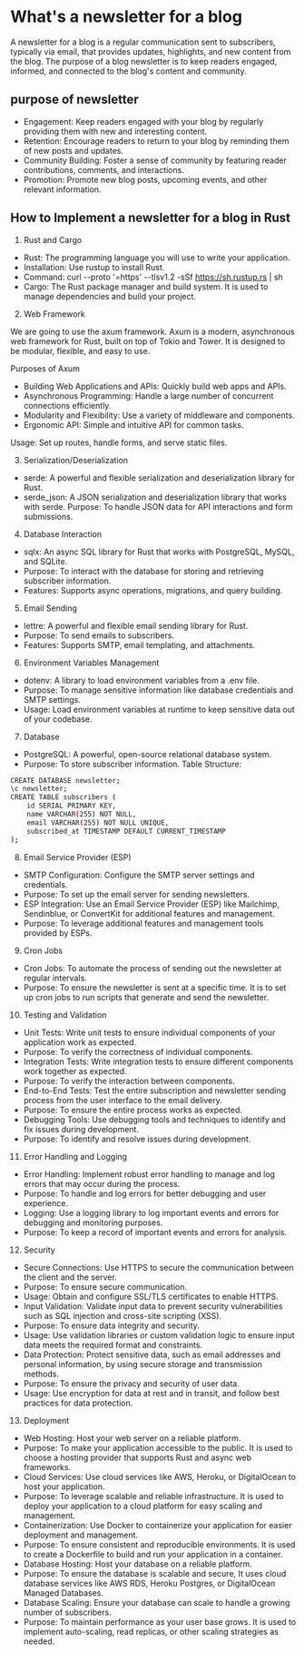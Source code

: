 # What's a newsletter for a blog 

A newsletter for a blog is a regular communication sent to subscribers, typically via email, that provides updates, highlights, and new content from the blog. The purpose of a blog newsletter is to keep readers engaged, informed, and connected to the blog's content and community.

## purpose of newsletter

- Engagement: Keep readers engaged with your blog by regularly providing them with new and interesting content.
- Retention: Encourage readers to return to your blog by reminding them of new posts and updates.
- Community Building: Foster a sense of community by featuring reader contributions, comments, and interactions.
- Promotion: Promote new blog posts, upcoming events, and other relevant information.

## How to Implement a newsletter for a blog in Rust

1. Rust and Cargo

- Rust: The programming language you will use to write your application.
- Installation: Use rustup to install Rust.
- Command: curl --proto '=https' --tlsv1.2 -sSf https://sh.rustup.rs | sh
- Cargo: The Rust package manager and build system. It is used to manage dependencies and build your project.

2. Web Framework

We are going to use the axum framework.
Axum is a modern, asynchronous web framework for Rust, built on top of Tokio and Tower. It is designed to be modular, flexible, and easy to use.

Purposes of Axum

- Building Web Applications and APIs: Quickly build web apps and APIs.
- Asynchronous Programming: Handle a large number of concurrent connections efficiently.
- Modularity and Flexibility: Use a variety of middleware and components.
- Ergonomic API: Simple and intuitive API for common tasks.

Usage: Set up routes, handle forms, and serve static files.

3. Serialization/Deserialization

- serde: A powerful and flexible serialization and deserialization library for Rust.
- serde_json: A JSON serialization and deserialization library that works with serde.
Purpose: To handle JSON data for API interactions and form submissions.

4. Database Interaction

- sqlx: An async SQL library for Rust that works with PostgreSQL, MySQL, and SQLite.
- Purpose: To interact with the database for storing and retrieving subscriber information.
- Features: Supports async operations, migrations, and query building.

5. Email Sending

- lettre: A powerful and flexible email sending library for Rust.
- Purpose: To send emails to subscribers.
- Features: Supports SMTP, email templating, and attachments.

6. Environment Variables Management

- dotenv: A library to load environment variables from a .env file.
- Purpose: To manage sensitive information like database credentials and SMTP settings.
- Usage: Load environment variables at runtime to keep sensitive data out of your codebase.
7. Database

- PostgreSQL: A powerful, open-source relational database system.
- Purpose: To store subscriber information.
Table Structure:

```sh
CREATE DATABASE newsletter;
\c newsletter;
CREATE TABLE subscribers (
    id SERIAL PRIMARY KEY,
    name VARCHAR(255) NOT NULL,
    email VARCHAR(255) NOT NULL UNIQUE,
    subscribed_at TIMESTAMP DEFAULT CURRENT_TIMESTAMP
);
```

8. Email Service Provider (ESP)

- SMTP Configuration: Configure the SMTP server settings and credentials.
- Purpose: To set up the email server for sending newsletters.
- ESP Integration: Use an Email Service Provider (ESP) like Mailchimp, Sendinblue, or ConvertKit for additional features and management.
- Purpose: To leverage additional features and management tools provided by ESPs.

9. Cron Jobs

- Cron Jobs: To automate the process of sending out the newsletter at regular intervals.
- Purpose: To ensure the newsletter is sent at a specific time. It is to set up cron jobs to run scripts that generate and send the newsletter.

10. Testing and Validation

- Unit Tests: Write unit tests to ensure individual components of your application work as expected.
- Purpose: To verify the correctness of individual components.
- Integration Tests: Write integration tests to ensure different components work together as expected.
- Purpose: To verify the interaction between components.
- End-to-End Tests: Test the entire subscription and newsletter sending process from the user interface to the email delivery.
- Purpose: To ensure the entire process works as expected.
- Debugging Tools: Use debugging tools and techniques to identify and fix issues during development.
- Purpose: To identify and resolve issues during development.

11. Error Handling and Logging

- Error Handling: Implement robust error handling to manage and log errors that may occur during the process.
- Purpose: To handle and log errors for better debugging and user experience.
- Logging: Use a logging library to log important events and errors for debugging and monitoring purposes.
- Purpose: To keep a record of important events and errors for analysis.

12. Security

- Secure Connections: Use HTTPS to secure the communication between the client and the server.
- Purpose: To ensure secure communication.
- Usage: Obtain and configure SSL/TLS certificates to enable HTTPS.
- Input Validation: Validate input data to prevent security vulnerabilities such as SQL injection and cross-site scripting (XSS).
- Purpose: To ensure data integrity and security.
- Usage: Use validation libraries or custom validation logic to ensure input data meets the required format and constraints.
- Data Protection: Protect sensitive data, such as email addresses and personal information, by using secure storage and transmission methods.
- Purpose: To ensure the privacy and security of user data.
- Usage: Use encryption for data at rest and in transit, and follow best practices for data protection.

13. Deployment

- Web Hosting: Host your web server on a reliable platform.
- Purpose: To make your application accessible to the public. It is used to choose a hosting provider that supports Rust and async web frameworks.
- Cloud Services: Use cloud services like AWS, Heroku, or DigitalOcean to host your application.
- Purpose: To leverage scalable and reliable infrastructure. It is used to deploy your application to a cloud platform for easy scaling and management.
- Containerization: Use Docker to containerize your application for easier deployment and management.
- Purpose: To ensure consistent and reproducible environments. It is used to create a Dockerfile to build and run your application in a container.
- Database Hosting: Host your database on a reliable platform.
- Purpose: To ensure the database is scalable and secure, It uses cloud database services like AWS RDS, Heroku Postgres, or DigitalOcean Managed Databases.
- Database Scaling: Ensure your database can scale to handle a growing number of subscribers.
- Purpose: To maintain performance as your user base grows. It is used to implement auto-scaling, read replicas, or other scaling strategies as needed.

